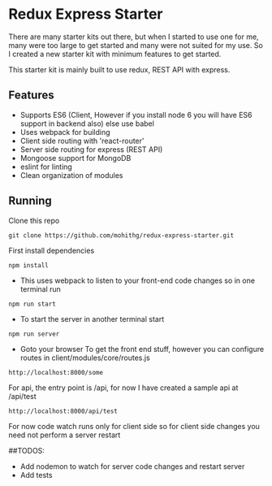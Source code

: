 # Redux Express Starter

There are many starter kits out there, but when I started to use one for me, many were too large to get started and many were not suited for my use. So I created a new starter kit with minimum features to get started.

This starter kit is mainly built to use redux, REST API with express.

## Features
- Supports ES6 (Client, However if you install node 6 you will have ES6 support in backend also) else use babel
- Uses webpack for building
- Client side routing with 'react-router'
- Server side routing for express (REST API)
- Mongoose support for MongoDB
- eslint for linting
- Clean organization of modules

## Running
Clone this repo
```
git clone https://github.com/mohithg/redux-express-starter.git
```

First install dependencies

```
npm install
```
- This uses webpack to listen to your front-end code changes so in one terminal run
```
npm run start
```
- To start the server in another terminal start
```
npm run server
```
- Goto your browser
To get the front end stuff, however you can configure routes in client/modules/core/routes.js
```
http://localhost:8000/some
```
For api, the entry point is /api, for now I have created a sample api at /api/test
```
http://localhost:8000/api/test
```

For now code watch runs only for client side so for client side changes you need not perform a server restart



##TODOS:
- Add nodemon to watch for server code changes and restart server
- Add tests
